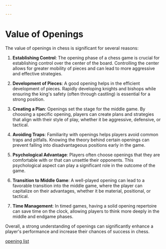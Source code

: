 ```yaml
---

---
```

# Value of Openings

The value of openings in chess is significant for several reasons:

1. **Establishing Control**: The opening phase of a chess game is crucial for establishing control over the center of the board. Controlling the center allows for greater mobility of pieces and can lead to more aggressive and effective strategies.

2. **Development of Pieces**: A good opening helps in the efficient development of pieces. Rapidly developing knights and bishops while ensuring the king's safety (often through castling) is essential for a strong position.

3. **Creating a Plan**: Openings set the stage for the middle game. By choosing a specific opening, players can create plans and strategies that align with their style of play, whether it be aggressive, defensive, or tactical.

4. **Avoiding Traps**: Familiarity with openings helps players avoid common traps and pitfalls. Knowing the theory behind certain openings can prevent falling into disadvantageous positions early in the game.

5. **Psychological Advantage**: Players often choose openings that they are comfortable with or that can unsettle their opponents. This psychological aspect can play a significant role in the outcome of the game.

6. **Transition to Middle Game**: A well-played opening can lead to a favorable transition into the middle game, where the player can capitalize on their advantages, whether it be material, positional, or tactical.

7. **Time Management**: In timed games, having a solid opening repertoire can save time on the clock, allowing players to think more deeply in the middle and endgame phases.

Overall, a strong understanding of openings can significantly enhance a player's performance and increase their chances of success in chess.

[opening list](opening_list)